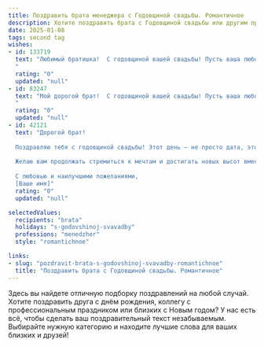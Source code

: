 ```yaml
---
title: Поздравить брата менеджера с Годовщиной свадьбы. Романтичное
description: Хотите поздравить брата с Годовщиной свадьбы или другим праздником? Наш ИИ создаст незабываемое поздравление, а вы обязательно выделитесь среди других.  
date: 2025-01-08
tags: second tag
wishes:
- id: 133719
  text: "Любимый братишка!  С годовщиной вашей свадьбы! Пусть ваша любовь, как крепкое вино, с годами только крепнет и благоухает!  Желаю вам, чтобы ваша жизнь вместе была полна романтики, нежности и взаимного уважения. Пусть каждый день будет наполнен счастьем и пониманием, а ваш менеджерский талант поможет строить семейное благополучие с той же эффективностью и любовью, с которой вы справляетесь с рабочими задачами.  Будьте счастливы!
  "
  rating: "0"
  updated: "null"
- id: 83247
  text: "Мой дорогой брат!  С годовщиной вашей свадьбы! Пусть ваша любовь, подобно крепкому, устоявшемуся бизнесу, с каждым годом приумножает свои доходы – доходы счастья, нежности и взаимного уважения.  Желаю вам море романтики, океан любви и бесконечного счастья, которое, как успешный менеджмент, станет залогом процветания вашей семьи на долгие-долгие годы!
  "
  rating: "0"
  updated: "null"
- id: 42121
  text: "Дорогой брат!
  
  Поздравляю тебя с годовщиной свадьбы! Этот день — не просто дата, это символ вашей любви и совместной жизни. Пусть каждый миг, проведенный вместе с твоей любимой, будет наполнен счастьем, радостью и пониманием. Ваша семья — это крепость, где царит доверие и поддержка, а каждый новый день приносит гордость за пройденный путь.
  
  Желаю вам продолжать стремиться к мечтам и достигать новых высот вместе. Пусть чувства крепнут с каждым годом, словно дерево, укореняющееся в питательной земле вашей любви. Помните, что вы — команда, и вместе вам под силу любые испытания.
  
  С любовью и наилучшими пожеланиями,
  [Ваше имя]"
  rating: "0"
  updated: "null"

selectedValues:
  recipients: "brata"
  holidays: "s-godovshinoj-svavadby"
  professions: "menedzher"
  style: "romantichnoe"

links:
- slug: "pozdravit-brata-s-godovshinoj-svavadby-romantichnoe"
  title: "Поздравить брата с Годовщиной свадьбы. Романтичное"
---
```


Здесь вы найдете отличную подборку поздравлений на любой случай.
Хотите поздравить друга с днём рождения, коллегу с профессиональным праздником или близких с Новым годом? У нас есть всё, чтобы сделать ваш поздравительный текст незабываемым. Выбирайте нужную категорию и находите лучшие слова для ваших близких и друзей!
